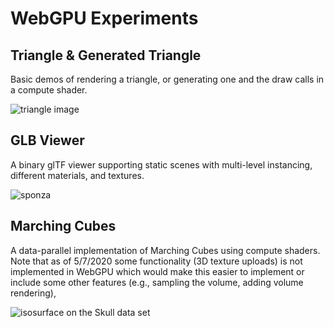 # WebGPU Experiments

## Triangle & Generated Triangle

Basic demos of rendering a triangle, or generating one and the draw calls in a compute shader.

![triangle image](https://i.imgur.com/qmiPZx8.png)

## GLB Viewer

A binary glTF viewer supporting static scenes with multi-level instancing, different materials, and textures.

![sponza](https://i.imgur.com/GQBJC92.png)

## Marching Cubes

A data-parallel implementation of Marching Cubes using compute shaders.
Note that as of 5/7/2020 some functionality (3D texture uploads) is not implemented in WebGPU
which would make this easier to implement or include some other features (e.g.,
sampling the volume, adding volume rendering),

![isosurface on the Skull data set](https://i.imgur.com/3XMumHL.png)
